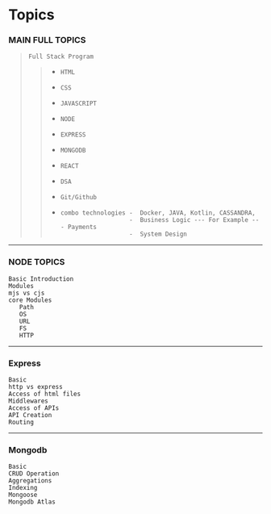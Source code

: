 # Topics

### MAIN FULL TOPICS

>     Full Stack Program
  >>    -     HTML
  >>    -     CSS
  >>    -     JAVASCRIPT
  >>    -     NODE
  >>    -     EXPRESS
  >>    -     MONGODB
  >>    -     REACT
  >>    -     DSA
  >>    -     Git/Github
  >>    -     combo technologies -  Docker, JAVA, Kotlin, CASSANDRA,
  >>                             -  Business Logic --- For Example --- Payments
  >>                             -  System Design

--- 

### NODE TOPICS

    Basic Introduction
    Modules
    mjs vs cjs
    core Modules
       Path
       OS
       URL
       FS
       HTTP
--- 
### Express

    Basic
    http vs express
    Access of html files
    Middlewares
    Access of APIs
    API Creation
    Routing
--- 
### Mongodb

    Basic
    CRUD Operation
    Aggregations
    Indexing
    Mongoose
    Mongodb Atlas
